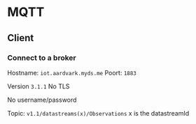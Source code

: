 # MQTT

## Client

### Connect to a broker

Hostname: `iot.aardvark.myds.me`
Poort: `1883`

Version `3.1.1`
No TLS

No username/password

Topic: `v1.1/datastreams(x)/Observations`
x is the datastreamId